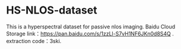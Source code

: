 # HS-NLOS-dataset
This is a hyperspectral dataset for passive nlos imaging.
Baidu Cloud Storage link：https://pan.baidu.com/s/1zzLl-S7vH1NF6JKn0d8S4Q .
extraction code：3ski.
